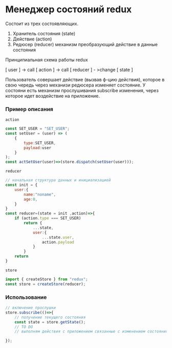 # Менеджер состояний redux

Состоит из трех состоявляющих.
1. Хранитель состояния (state)
2. Действие (action)
3. Редюсер (reducer) механизм преобразующий действие в данные состояния

Принципиальная схема работы redux

[ user ] -> call [ action ] -> call [ reducer ] - >change [ state ] 

Пользователь совершает действие (вызвав ф-цию действия), которое в свою чередь
через механизи редюсера изменяет состояние. У состояни есть механизм прослушивания
subscribe изменения, через которое идет воздействие на приложение.

### Пример описания 

`action`
```javascript
const SET_USER = "SET_USER";
const setUser = (user) => (
    { 
        type:SET_USER,
        payload:user
    }
);
const actSetUser(user)=>(store.dispatch(setUser(user)));

```

`reducer`
```javascript
// начальная структура данных и инициализацией
const init = {
    user:{
        name:"noname",
        age:0,
    }
}
const reducer=(state = init ,action)=>{
    if (action.type === SET_USER)
        return {
            ...state,
            user:{
                ...state.user,
                action.payload
            }
        }
    return 
}

```

`store`
```javascript
import { createStore } from "redux";
const store = createStore(reducer);

```

### Использование
```javascript
// включение прослушки
store.subscribe(()=>{
    // получение текущего состояния    
    const state = store.getState();
    // TO DO 
    // выполням действия с приложением связанные с изменением состояния

}); 
```













